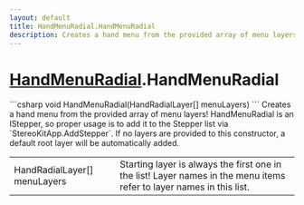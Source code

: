 ```yaml
---
layout: default
title: HandMenuRadial.HandMenuRadial
description: Creates a hand menu from the provided array of menu layers! HandMenuRadial is an IStepper, so proper usage is to add it to the Stepper list via StereoKitApp.AddStepper. If no layers are provided to this constructor, a default root layer will be automatically added.
---
```

# [HandMenuRadial]({{site.url}}/Pages/Reference/HandMenuRadial.html).HandMenuRadial

<div class='signature' markdown='1'>
```csharp
void HandMenuRadial(HandRadialLayer[] menuLayers)
```
Creates a hand menu from the provided array of menu
layers! HandMenuRadial is an IStepper, so proper usage is to
add it to the Stepper list via `StereoKitApp.AddStepper`. If no
layers are provided to this constructor, a default root layer will
be automatically added.
</div>

|  |  |
|--|--|
|HandRadialLayer[] menuLayers|Starting layer is always the first one             in the list! Layer names in the menu items refer to layer names             in this list.|




